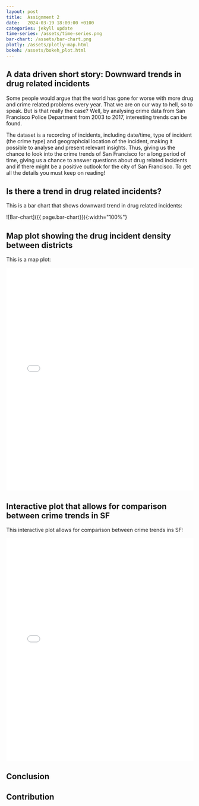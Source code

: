 ```yaml
---
layout: post
title:  Assignment 2
date:   2024-03-19 18:00:00 +0100
categories: jekyll update
time-series: /assets/time-series.png
bar-chart: /assets/bar-chart.png
plotly: /assets/plotly-map.html
bokeh: /assets/bokeh_plot.html
---
```

## A data driven short story: Downward trends in drug related incidents
Some people would argue that the world has gone for worse with more drug and crime related problems every year. That we are on our way to hell, so to speak. But is that really the case?  Well, by analysing crime data from San Francisco Police Department from 2003 to 2017, interesting trends can be found. 

The dataset is a recording of incidents, including date/time, type of incident (the crime type) and geographcial location of the incident, making it possible to analyse and present relevant insights. Thus, giving us the chance to look into the crime trends of San Francisco for a long period of time, giving us a chance to answer questions about drug related incidents and if there might be a positive outlook for the city of San Francisco. To get all the details you must keep on reading!

## Is there a trend in drug related incidents?
This is a bar chart that shows downward trend in drug related incidents:

![Bar-chart]({{ page.bar-chart}}){:width="100%"}

## Map plot showing the drug incident density between districts
This is a map plot:

<iframe src="{{page.plotly}}" width="100%" height="600px" frameborder="0">
    Sorry, your browser doesn't support iframes.
</iframe>

## Interactive plot that allows for comparison between crime trends in SF
This interactive plot allows for comparison between crime trends ins SF:
<iframe src="{{page.bokeh}}" width="100%" height="600px" frameborder="0">
    Sorry, your browser doesn't support iframes.
</iframe>

## Conclusion

## Contribution